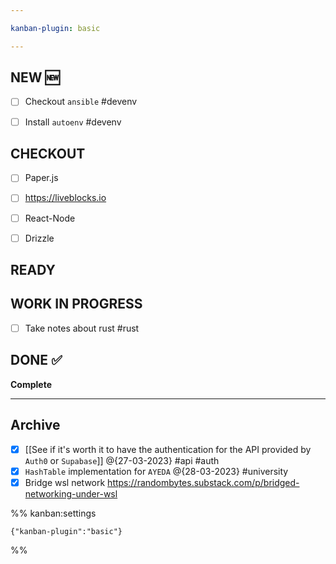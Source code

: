 ```yaml
---

kanban-plugin: basic

---
```


## NEW :new:

- [ ] Checkout `ansible` #devenv
- [ ] Install `autoenv` #devenv


## CHECKOUT

- [ ] Paper.js
- [ ] https://liveblocks.io
- [ ] React-Node
- [ ] Drizzle


## READY



## WORK IN PROGRESS

- [ ] Take notes about rust #rust


## DONE :white_check_mark:

**Complete**


***

## Archive

- [x] [[See if it's worth it to have the authentication for the API provided by `Auth0` or  `Supabase`]] @{27-03-2023} #api #auth
- [x] `HashTable` implementation for `AYEDA`  @{28-03-2023} #university
- [x] Bridge wsl network https://randombytes.substack.com/p/bridged-networking-under-wsl

%% kanban:settings
```
{"kanban-plugin":"basic"}
```
%%